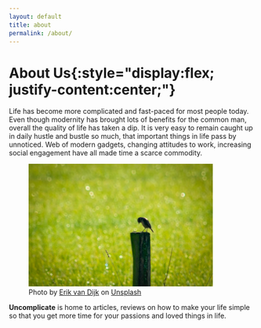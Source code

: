 ```yaml
---
layout: default
title: about
permalink: /about/
---
```

# **About Us**{:style="display:flex; justify-content:center;"} 

Life has become more complicated and fast-paced for most people today. Even though modernity has brought lots of benefits for the common man, overall the quality of life has taken a dip. It is very easy to remain caught up in daily hustle and bustle so much, that important things in life pass by unnoticed. Web of modern gadgets, changing attitudes to work, increasing social engagement have all made time a scarce commodity.

<figure>
<img src="/assets/images/erik-van-dijk-9ytNZe3qK7k-unsplash.jpg" alt="" style="max-height:250px;margin:auto;">
<figcaption>Photo by <a href="https://unsplash.com/@erikvandijk?utm_source=unsplash&utm_medium=referral&utm_content=creditCopyText">Erik van Dijk</a> on <a href="https://unsplash.com/s/photos/minimal-background?utm_source=unsplash&utm_medium=referral&utm_content=creditCopyText">Unsplash</a>
</figcaption>
</figure>

**Uncomplicate** is home to articles, reviews on how to make your life simple 
so that you get more time for your passions and loved things in life.